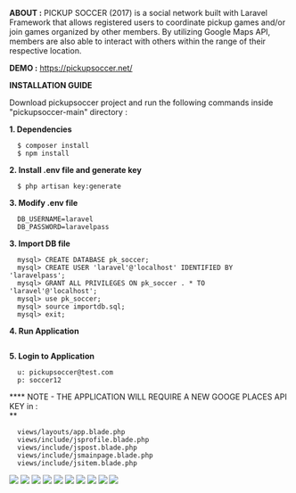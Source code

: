 **ABOUT :** PICKUP SOCCER (2017) is a social network built with Laravel Framework that allows registered users to coordinate pickup games and/or join games organized by other members. By utilizing Google Maps API, members are also able to interact with others within the range of their respective location.

**DEMO :** https://pickupsoccer.net/

**INSTALLATION GUIDE<br>**

Download pickupsoccer project and run the following commands inside "pickupsoccer-main" directory :

**1. Dependencies**

```$ sudo apt install openssl php-common php-curl php-json php-mbstring php-mysql php-xml php-zip
  $ composer install
  $ npm install
```

**2. Install .env file and generate key<br>**

```$ cp .env.example .env
  $ php artisan key:generate
```
  
**3. Modify .env file<br>**

```DB_DATABASE=pk_soccer
  DB_USERNAME=laravel
  DB_PASSWORD=laravelpass
```
  
**3. Import DB file<br>**

```$ sudo mysql -u root
  mysql> CREATE DATABASE pk_soccer;
  mysql> CREATE USER 'laravel'@'localhost' IDENTIFIED BY 'laravelpass';
  mysql> GRANT ALL PRIVILEGES ON pk_soccer . * TO 'laravel'@'localhost';
  mysql> use pk_soccer;
  mysql> source importdb.sql;
  mysql> exit;
```
  
**4. Run Application<br>**

```$ php artisan serve
```

**5. Login to Application<br>**

```127.0.0.1:8000
  u: pickupsoccer@test.com
  p: soccer12
```
  
**** NOTE - THE APPLICATION WILL REQUIRE A NEW GOOGE PLACES API KEY in :<br>**
  
```views/item.blade.php
  views/layouts/app.blade.php
  views/include/jsprofile.blade.php
  views/include/jspost.blade.php
  views/include/jsmainpage.blade.php
  views/include/jsitem.blade.php
```

<img src="public/images/pickupsoccer1.png">
<img src="public/images/pickupsoccer2.png">
<img src="public/images/pickupsoccer3.png">
<img src="public/images/pickupsoccer4.png">
<img src="public/images/pickupsoccer5.png">
<img src="public/images/pickupsoccer6.png">
<img src="public/images/pickupsoccer7.png">
<img src="public/images/pickupsoccer8.png">
<img src="public/images/pickupsoccer9.png">
<img src="public/images/pickupsoccer10.png">
